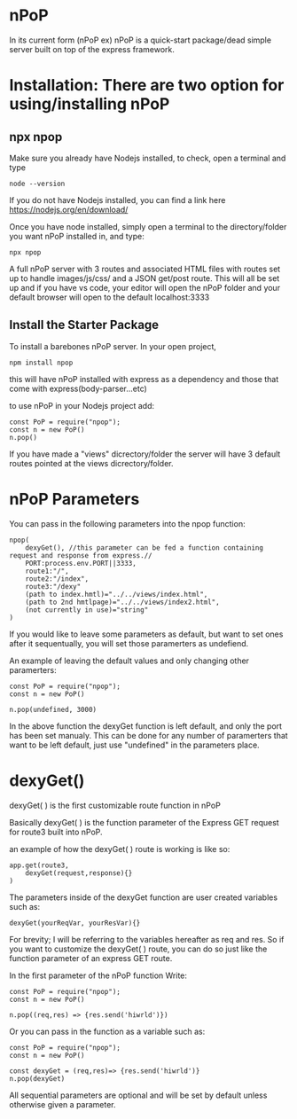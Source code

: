 # nPoP
In its current form (nPoP ex) nPoP is a quick-start package/dead simple server built on top of the express framework. 
<br>
# Installation: There are two option for using/installing nPoP

## npx npop
Make sure you already have Nodejs installed, to check, open a terminal and type 
```
node --version
```
If you do not have Nodejs installed, you can find a link here https://nodejs.org/en/download/

Once you have node installed, simply open a terminal to the directory/folder you want nPoP installed in,
and type:
```
npx npop
````
A full nPoP server with 3 routes and associated  HTML files with routes set up to handle images/js/css/ and a JSON get/post route.
This will all be set up and if you have vs code, your editor will open the nPoP folder and your default browser will open to the default localhost:3333

## Install the Starter Package

To install a barebones nPoP server. In your open project, 

```
npm install npop
````
this will have nPoP installed with express as a dependency and those that come with express(body-parser...etc)

to use nPoP in your Nodejs project add:
```
const PoP = require("npop");
const n = new PoP()
n.pop()
```
If you have made a "views" dicrectory/folder the server will have 3 default routes pointed at the views dicrectory/folder.

# nPoP Parameters

You can pass in the following parameters into the npop function:

```
npop(
    dexyGet(), //this parameter can be fed a function containing request and response from express.//
    PORT:process.env.PORT||3333,
    route1:"/",
    route2:"/index",
    route3:"/dexy"
    (path to index.hmtl)="../../views/index.html",
    (path to 2nd hmtlpage)="../../views/index2.html",
    (not currently in use)="string"
)
```
If you would like to leave some parameters as default, but want to set ones after it sequentually, you will set those paramerters as undefiend.

An example of leaving the default values and only changing other paramerters:
```
const PoP = require("npop");
const n = new PoP()
  
n.pop(undefined, 3000)
```
In the above function the dexyGet function is left default, and only the port has been set manualy. This can be done for any number of paramerters that want to be left default, just use "undefined" in the parameters place.


# dexyGet()

dexyGet( ) is the first customizable route function in nPoP

Basically dexyGet( ) is the function parameter of the Express GET request for route3 built into nPoP. 

an example of how the dexyGet( ) route is working is like so:
```
app.get(route3, 
    dexyGet(request,response){}
)
```
The parameters inside of the dexyGet function are user created variables such as:
```
dexyGet(yourReqVar, yourResVar){}
```
For brevity; I will be referring  to the variables hereafter as req and res.
So if you want to customize the dexyGet( ) route, you can do so just like the function parameter of an express GET route.

In the first parameter of the nPoP function
Write:
```
const PoP = require("npop");
const n = new PoP()
  
n.pop((req,res) => {res.send('hiwrld')})
```
Or you can pass in the function as a variable such as:
```
const PoP = require("npop");
const n = new PoP()
  
const dexyGet = (req,res)=> {res.send('hiwrld')}
n.pop(dexyGet)
```
All sequential parameters are optional and will be set by default unless otherwise given a parameter.
